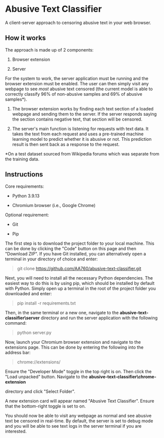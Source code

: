 # Abusive Text Classifier

A client-server approach to censoring abusive text in your web browser.



## How it works



The approach is made up of 2 components:

1. Browser extension

2. Server



For the system to work, the server application must be running and the browser extension must be enabled. The user can then simply visit any webpage to see *most* abusive text censored (the current model is able to correctly classify 96% of non-abusive samples and 69% of abusive samples*). 

1. The browser extension works by finding each text section of a loaded webpage and sending them to the server. If the server responds saying the section contains negative text, that section will be censored. 

2. The server's main function is listening for requests with text data. It takes the text from each request and uses a pre-trained machine learning model to predict whether it is abusive or not. This prediction result is then sent back as a response to the request. 

*On a test dataset sourced from Wikipedia forums which was separate from the training data. 

## Instructions

Core requirements:

- Python 3.9.13

- Chromium browser (i.e., Google Chrome) 

Optional requirement:

- Git

- Pip



The first step is to download the project folder to your local machine. This can be done by clicking the "Code" button on this page and then "Download ZIP". If you have Git installed, you can alternatively open a terminal in your directory of choice and enter:

> git clone https://github.com/AA760/abusive-text-classifier.git



Next, you will need to install all the necessary Python dependencies. The easiest way to do this is by using pip, which should be installed by default with Python. Simply open up a terminal in the root of the project folder you downloaded and enter:

> pip install -r requirements.txt



Then, in the same terminal or a new one, navigate to the ****abusive-text-classifier\server**** directory and run the server application with the following command:

> python server.py



Now, launch your Chromium browser extension and navigate to the extensions page. This can be done by entering the following into the address bar:

> chrome://extensions/



Ensure the "Developer Mode" toggle in the top right is on. Then click the "Load unpacked" button. Navigate to the ****abusive-text-classifier\chrome-extension****

directory and click "Select Folder". 



A new extension card will appear named "Abusive Text Classifier". Ensure that the bottom-right toggle is set to on. 



You should now be able to visit any webpage as normal and see abusive text be censored in real-time. By default, the server is set to debug mode and you will be able to see text logs in the server terminal if you are interested. 
